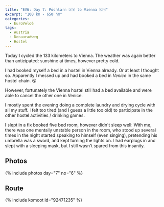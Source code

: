 ```yaml
---
title: "EV6: Day 7: Pöchlarn 🇦🇹 to Vienna 🇦🇹"
excerpt: "100 km - 650 hm"
categories:
  - EuroVelo6
tags:
  - Austria
  - Donauradweg
  - Hostel
---
```

Today I cycled the 133 kilometers to Vienna. The weather was again better than anticipated: sunshine at times, however pretty cold.

I had booked myself a bed in a hostel in Vienna already. Or at least I thought so. Apparently I messed up and had booked a bed in _Venice_ in the same hostel chain. 😵

However, fortunately the Vienna hostel still had a bed available and were able to cancel the other one in Venice.

I mostly spent the evening doing a complete laundry and drying cycle with all my stuff. I felt too tired (and I guess a little too old) to participate in the other hostel activities / drinking games. 

I slept in a fix booked five bed room, however didn't sleep well: With me, there was one mentally unstable person in the room, who stood up several times in the night started speaking to himself (even singing), pretending his umbrella was a sword, and kept turning the lights on. I had earplugs in and slept with a sleeping mask, but I still wasn't spared from this insanity.

## Photos

{% include photos day="7" no="6" %}

## Route

{% include komoot id="92471235" %}
